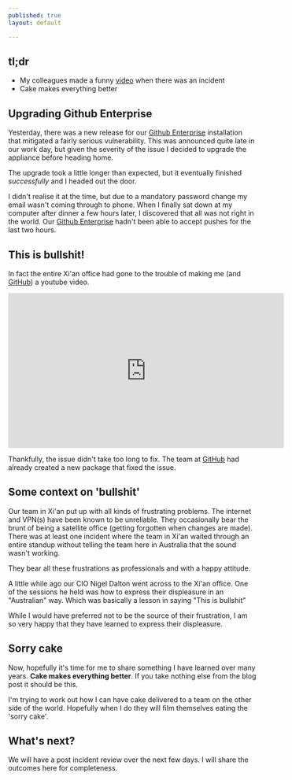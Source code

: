 ```yaml
---
published: true
layout: default

---
```


## tl;dr
- My colleagues made a funny [video](http://youtu.be/DmC4eaaGmTw) when there was an incident 
- Cake makes everything better

## Upgrading Github Enterprise
Yesterday, there was a new release for our [Github Enterprise](http://enterprise.github.com) installation that mitigated a fairly serious vulnerability. This was announced quite late in our work day, but given the severity of the issue I decided to upgrade the appliance before heading home.

The upgrade took a little longer than expected, but it eventually finished *successfully* and I headed out the door.

I didn't realise it at the time, but due to a mandatory password change my email wasn't coming through to phone. When I finally sat down at my computer after dinner a few hours later, I discovered that all was not right in the world. Our [Github Enterprise](http://enterprise.github.com) hadn't been able to accept pushes for the last two hours.

## This is bullshit!
In fact the entire Xi'an office had gone to the trouble of making me (and [GitHub](http://github.com)) a youtube video.
<br/><p>
<iframe width="560" height="315" src="http://www.youtube.com/embed/DmC4eaaGmTw" frameborder="0" allowfullscreen></iframe></p>

Thankfully, the issue didn't take too long to fix. The team at [GitHub](http://github.com) had already created a new package that fixed the issue.

## Some context on 'bullshit'
Our team in Xi'an put up with all kinds of frustrating problems. The internet and VPN(s) have been known to be unreliable. They occasionally bear the brunt of being a satellite office (getting forgotten when changes are made). There was at least one incident where the team in Xi'an waited through an entire standup without telling the team here in Australia that the sound wasn't working. 

They bear all these frustrations as professionals and with a happy attitude.

A little while ago our CIO Nigel Dalton went across to the Xi'an office. One of the sessions he held was how to express their displeasure in an "Australian" way. Which was basically a lesson in saying "This is bullshit"

While I would have preferred not to be the source of their frustration, I am so very happy that they have learned to express their displeasure.

## Sorry cake
Now, hopefully it's time for me to share something I have learned over many years. __Cake makes everything better__. If you take nothing else from the blog post it should be this. 

I'm trying to work out how I can have cake delivered to a team on the other side of the world. Hopefully when I do they will film themselves eating the 'sorry cake'.

## What's next?
We will have a post incident review over the next few days. I will share the outcomes here for completeness.
